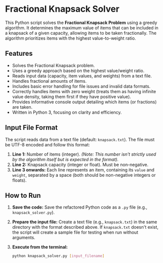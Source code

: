 # Fractional Knapsack Solver

This Python script solves the **Fractional Knapsack Problem** using a greedy algorithm. It determines the maximum value of items that can be included in a knapsack of a given capacity, allowing items to be taken fractionally. The algorithm prioritizes items with the highest value-to-weight ratio.

## Features

* Solves the Fractional Knapsack problem.
* Uses a greedy approach based on the highest value/weight ratio.
* Reads input data (capacity, item values, and weights) from a text file.
* Handles fractional amounts of items.
* Includes basic error handling for file issues and invalid data formats.
* Correctly handles items with zero weight (treats them as having infinite value density, taking them first if they have positive value).
* Provides informative console output detailing which items (or fractions) are taken.
* Written in Python 3, focusing on clarity and efficiency.

## Input File Format

The script reads data from a text file (default: `knapsack.txt`). The file must be UTF-8 encoded and follow this format:

1.  **Line 1:** Number of items (integer). _(Note: This number isn't strictly used by the algorithm itself but is expected in the format)._
2.  **Line 2:** Knapsack capacity (integer or float). Must be non-negative.
3.  **Line 3 onwards:** Each line represents an item, containing its `value` and `weight`, separated by a space (both should be non-negative integers or floats).

## How to Run

1.  **Save the code:** Save the refactored Python code as a `.py` file (e.g., `knapsack_solver.py`).
2.  **Prepare the input file:** Create a text file (e.g., `knapsack.txt`) in the same directory with the format described above. If `knapsack.txt` doesn't exist, the script will create a sample file for testing when run without arguments.
3.  **Execute from the terminal:**

    ```bash
    python knapsack_solver.py [input_filename]
    ```
